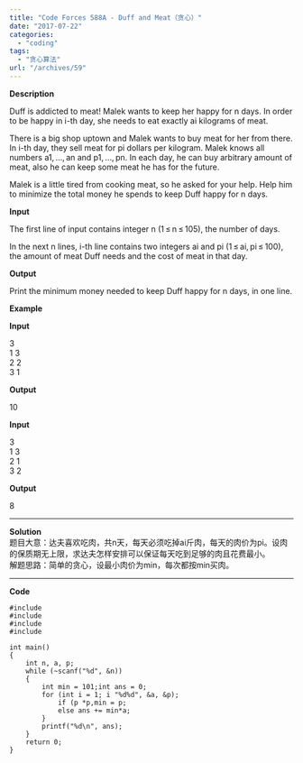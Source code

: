```yaml
---
title: "Code Forces 588A - Duff and Meat（贪心）"
date: "2017-07-22"
categories: 
  - "coding"
tags: 
  - "贪心算法"
url: "/archives/59"
---
```


**Description**

Duff is addicted to meat! Malek wants to keep her happy for n days. In order to be happy in i-th day, she needs to eat exactly ai kilograms of meat.

There is a big shop uptown and Malek wants to buy meat for her from there. In i-th day, they sell meat for pi dollars per kilogram. Malek knows all numbers a1, …, an and p1, …, pn. In each day, he can buy arbitrary amount of meat, also he can keep some meat he has for the future.

Malek is a little tired from cooking meat, so he asked for your help. Help him to minimize the total money he spends to keep Duff happy for n days.

**Input**

The first line of input contains integer n (1 ≤ n ≤ 105), the number of days.

In the next n lines, i-th line contains two integers ai and pi (1 ≤ ai, pi ≤ 100), the amount of meat Duff needs and the cost of meat in that day.

**Output**

Print the minimum money needed to keep Duff happy for n days, in one line.

**Example**

**Input**

3  
1 3  
2 2  
3 1

**Output**

10

**Input**

3  
1 3  
2 1  
3 2

**Output**

8

* * *

**Solution**  
题目大意：达夫喜欢吃肉，共n天，每天必须吃掉ai斤肉，每天的肉价为pi。设肉的保质期无上限，求达夫怎样安排可以保证每天吃到足够的肉且花费最小。  
解题思路：简单的贪心，设最小肉价为min，每次都按min买肉。

* * *

**Code**

```
#include 
#include 
#include 
#include 

int main()
{
    int n, a, p;
    while (~scanf("%d", &n))
    {
        int min = 101;int ans = 0;
        for (int i = 1; i "%d%d", &a, &p);
            if (p *p,min = p;
            else ans += min*a;
        }
        printf("%d\n", ans);
    }
    return 0;
}
```
